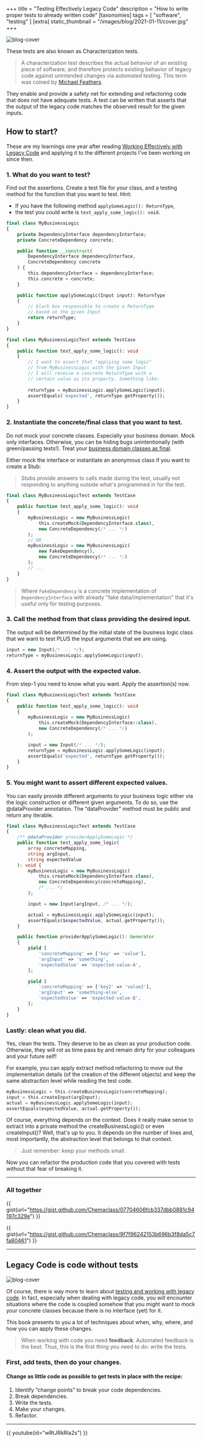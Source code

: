+++
title = "Testing Effectively Legacy Code"
description = "How to write proper tests to already written code"
[taxonomies]
tags = [ "software", "testing" ]
[extra]
static_thumbnail = "/images/blog/2021-01-11/cover.jpg"
+++

![blog-cover](/images/blog/2020-08-17/cover.jpg)

These tests are also known as Characterization tests.

<!-- more -->

> A characterization test describes the actual behavior of an existing piece of software, and therefore protects existing
> behavior of legacy code against unintended changes via automated testing. This term was coined by [Michael Feathers](/readings/working-effectively-with-legacy-code/).

They enable and provide a safety net for extending and refactoring code that does not have adequate tests. A test can be
written that asserts that the output of the legacy code matches the observed result for the given inputs.

## How to start?

These are my learnings one year after
reading [Working Effectively with Legacy Code](/readings/working-effectively-with-legacy-code/) and applying it to the
different projects I've been working on since then.

### 1. What do you want to test?

Find out the assertions. Create a test file for your class, and a testing method for the function that you want to test.
Hint:

- If you have the following method `applySomeLogic(): ReturnType`,
- the test you could write is `test_apply_some_logic(): void`.

```php
final class MyBusinessLogic
{
    private DependencyInterface dependencyInterface;
    private ConcreteDependency concrete;

    public function __construct(
        DependencyInterface dependencyInterface,
        ConcreteDependency concrete
    ) {
        this.dependencyInterface = dependencyInterface;
        this.concrete = concrete;
    }

    public function applySomeLogic(Input input): ReturnType
    {
        // black box responsible to create a ReturnType
        // based on the given Input
        return returnType;
    }
}

final class MyBusinessLogicTest extends TestCase
{
    public function test_apply_some_logic(): void
    {
        // I want to assert that "applying some logic"
        // from MyBusinessLogic with the given Input
        // I will receive a concrete ReturnType with a 
        // certain value as its property. Something like:
        
        returnType = myBusinessLogic.applySomeLogic(input);
        assertEquals('expected', returnType.getProperty());
    }
}
```

### 2. Instantiate the concrete/final class that you want to test.

Do not mock your concrete classes. Especially your business domain. Mock only interfaces. Otherwise, you can be hiding
bugs unintentionally (with green/passing tests!). Treat your [business domain classes as final](/blog/final-classes).

Either mock the interface or instantiate an anonymous class if you want to create a Stub:

> Stubs provide answers to calls made during the test, usually not responding to anything outside what's programmed in for the test.

```php
final class MyBusinessLogicTest extends TestCase
{
    public function test_apply_some_logic(): void
    {
        myBusinessLogic = new MyBusinessLogic(
            this.createMock(DependencyInterface.class),
            new ConcreteDependency(/* ... */)
        );
        // OR
        myBusinessLogic = new MyBusinessLogic(
            new FakeDependency(),
            new ConcreteDependency(/* ... */)
        );
        // ...
    }
}
```

> Where `FakeDependency` is a concrete implementation of `DependencyInterface` with already "fake data/implementation" that it's useful only for testing purposes.

### 3. Call the method from that class providing the desired input.

The output will be determined by the initial state of the business logic class that we want to test PLUS the input
arguments that we are using.

```php
input = new Input(/* ... */);
returnType = myBusinessLogic.applySomeLogic(input);
```

### 4. Assert the output with the expected value.

From step-1 you need to know what you want. Apply the assertion(s) now.

```php
final class MyBusinessLogicTest extends TestCase
{
    public function test_apply_some_logic(): void
    {
        myBusinessLogic = new MyBusinessLogic(
            this.createMock(DependencyInterface::class),
            new ConcreteDependency(/* ... */)
        );

        input = new Input(/* ... */);
        returnType = myBusinessLogic.applySomeLogic(input);
        assertEquals('expected', returnType.getProperty());
    }
}
```

### 5. You might want to assert different expected values.

You can easily provide different arguments to your business logic either via the logic construction or different given
arguments. To do so, use the @dataProvider annotation. The “dataProvider” method must be public and return any iterable.


```php
final class MyBusinessLogicTest extends TestCase
{
    /** @dataProvider providerApplySomeLogic */
    public function test_apply_some_logic(
        array concreteMapping,
        string argInput,
        string expectedValue
    ): void {
        myBusinessLogic = new MyBusinessLogic(
            this.createMock(DependencyInterface.class),
            new ConcreteDependency(concreteMapping),
            /* ... */
        );

        input = new Input(argInput, /* ... */);

        actual = myBusinessLogic.applySomeLogic(input);
        assertEquals($expectedValue, actual.getProperty());
    }

    public function providerApplySomeLogic(): Generator
    {
        yield [
            'concreteMapping' => ['key' => 'value'],
            'argInput' => 'something',
            'expectedValue' => 'expected-value-A',
        ];

        yield [
            'concreteMapping' => ['key2' => 'value2'],
            'argInput' => 'something-else',
            'expectedValue' => 'expected-value-B',
        ];
    }
}
```

### Lastly: clean what you did.

Yes, clean the tests. They deserve to be as clean as your production code. Otherwise, they will rot as time pass by and
remain dirty for your colleagues and your future self!

For example, you can apply extract method refactoring to move out the implementation details (of the creation of the
different objects) and keep the same abstraction level while reading the test code.

```php
myBusinessLogic = this.createBusinessLogic(concreteMapping);
input = this.createInput(argInput);
actual = myBusinessLogic.applySomeLogic(input);
assertEquals(expectedValue, actual.getProperty());
```

Of course, everything depends on the context. Does it really make sense to extract into a private method the
createBusinessLogic() or even createInput()? Well, that's up to you. It depends on the number of lines and, most
importantly, the abstraction level that belongs to that context.

> Just remember: keep your methods small.

Now you can refactor the production code that you covered with tests without that fear of breaking it.

---

### All together

{{ gist(url="https://gist.github.com/Chemaclass/07704606fcb337dbb0881c94197c329e") }}

{{ gist(url="https://gist.github.com/Chemaclass/9f7f96242153b696b3f8da5c7fa80461") }}

---

## Legacy Code is code without tests

![blog-cover](/images/blog/2020-08-17/footer.jpg)

Of course, there is way more to learn
about [testing and working with legacy code](/readings/working-effectively-with-legacy-code/). In fact, especially when
dealing with legacy code, you will encounter situations where the code is coupled somehow that you might want to mock
your concrete classes because there is no interface (yet) for it.

This book presents to you a lot of techniques about when, why, where, and how you can apply these changes.

> When working with code you need **feedback**. Automated feedback is the best. Thus, this is the first thing you need to do: write the tests.

### First, add tests, then do your changes.

#### Change as little code as possible to get tests in place with the recipe:

1. Identify “change points” to break your code dependencies.
1. Break dependencies.
1. Write the tests.
1. Make your changes.
1. Refactor.

---

{{ youtube(id="wRtJRkRIa2s") }}